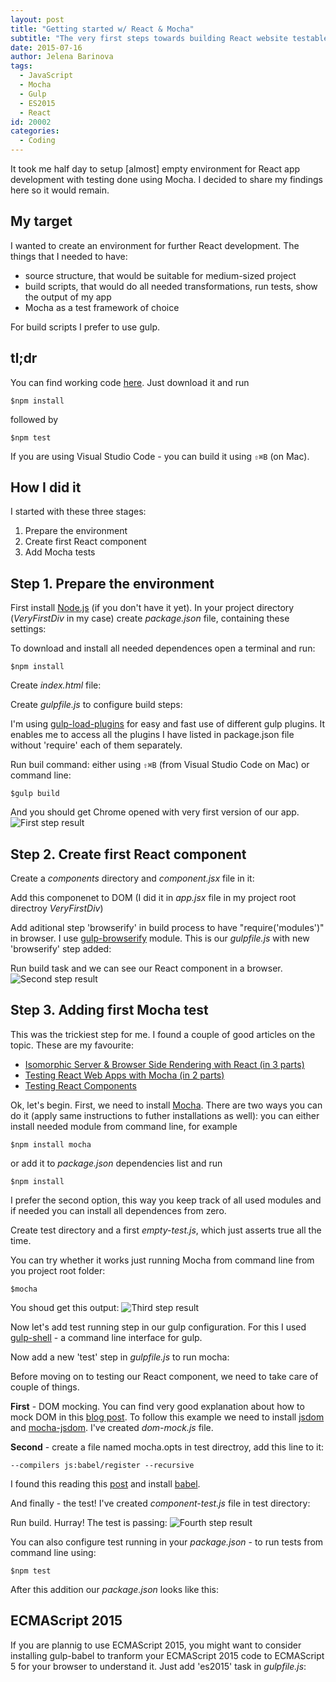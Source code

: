 ```yaml
---
layout: post
title: "Getting started w/ React & Mocha"
subtitle: "The very first steps towards building React website testable w/ Mocha"
date: 2015-07-16
author: Jelena Barinova
tags:
  - JavaScript
  - Mocha
  - Gulp
  - ES2015
  - React
id: 20002
categories:
  - Coding
---
```


It took me half day to setup [almost] empty environment for React app development with testing done using Mocha. 
I decided to share my findings here so it would remain. 

## My target
I wanted to create an environment for further React development. The things that I needed to have:

* source structure, that would be suitable for medium-sized project
* build scripts, that would do all needed transformations, run tests, show the output of my app
* Mocha as a test framework of choice 

For build scripts I prefer to use gulp.

## tl;dr
You can find working code [here](http://github.com). Just download it and run 

~~~
$npm install
~~~

followed by 

~~~
$npm test
~~~

If you are using Visual Studio Code - you can build it using `⇧⌘B` (on Mac).  

## How I did it
I started with these three stages:

1. Prepare the environment
2. Create first React component
3. Add Mocha tests

## Step 1. Prepare the environment
First install [Node.js](https://nodejs.org/) (if you don't have it yet).
In your project directory (_VeryFirstDiv_ in my case) create _package.json_ file, containing these settings:
<script src="https://gist.github.com/JelenaBarinova/31ce415a9beac855c75e.js"></script>

To download and install all needed dependences open a terminal and run: 

~~~
$npm install
~~~

Create _index.html_ file:
<script src="https://gist.github.com/JelenaBarinova/65ee857afca288768cb6.js"></script>

Create _gulpfile.js_ to configure build steps:
<script src="https://gist.github.com/JelenaBarinova/143d0b90f977e60184fa.js"></script>
I'm using [gulp-load-plugins](https://www.npmjs.com/package/gulp-load-plugins) for easy and fast use of different gulp plugins. It enables me to access all the plugins I have listed in package.json file without 'require' each of them separately. 

Run buil command: either using `⇧⌘B` (from Visual Studio Code on Mac) or command line:

~~~
$gulp build
~~~

And you should get Chrome opened with very first version of our app.
<img src="{{ site.baseurl }}/img/post_img/vfd-1.png" alt="First step result" class="right" />
  
## Step 2. Create first React component
Create a _components_ directory and _component.jsx_ file in it:
<script src="https://gist.github.com/JelenaBarinova/8a04f9f62934b4773b5d.js"></script>

Add this componenet to DOM (I did it in _app.jsx_ file in my project root directroy _VeryFirstDiv_)
<script src="https://gist.github.com/JelenaBarinova/2d3096930e0f739ab7e5.js"></script>

Add aditional step 'browserify' in build process to have "require('modules')" in browser. I use [gulp-browserify](https://www.npmjs.com/package/gulp-browserify) module. This is our _gulpfile.js_ with new 'browserify' step added:
<script src="https://gist.github.com/JelenaBarinova/912880187a6b55b83b5d.js"></script>

Run build task and we can see our React component in a browser.
<img src="{{ site.baseurl }}/img/post_img/vfd-2.png" alt="Second step result" class="right" />

## Step 3. Adding first Mocha test
This was the trickiest step for me. I found a couple of good articles on the topic. These are my favourite:

* [Isomorphic Server & Browser Side Rendering with React (in 3 parts)](https://github.com/jesstelford/react-isomorphic-boilerplate)
* [Testing React Web Apps with Mocha (in 2 parts)](http://www.hammerlab.org/2015/02/14/testing-react-web-apps-with-mocha/)
* [Testing React Components](http://www.asbjornenge.com/wwc/testing_react_components.html)

Ok, let's begin.
First, we need to install [Mocha](http://mochajs.org/). There are two ways you can do it (apply same instructions to futher installations as well): you can either install needed module from command line, for example 

~~~
$npm install mocha
~~~

or add it to _package.json_ dependencies list and run 

~~~
$npm install
~~~

I prefer the second option, this way you keep track of all used modules and if needed you can install all dependences from zero. 

Create test directory and a first _empty-test.js_, which just asserts true all the time.
<script src="https://gist.github.com/JelenaBarinova/a5a34db9c6a9cf8ccb38.js"></script>

You can try whether it works just running Mocha from command line from you project root folder: 

~~~
$mocha
~~~

You shoud get this output:
<img src="{{ site.baseurl }}/img/post_img/vfd-3.png" alt="Third step result" class="right" />

Now let's add test running step in our gulp configuration.
For this I used [gulp-shell](https://www.npmjs.com/package/gulp-shell) - a command line interface for gulp.

Now add a new 'test' step in _gulpfile.js_ to run mocha:
<script src="https://gist.github.com/JelenaBarinova/7d65aec1091f2ded3063.js"></script>

Before moving on to testing our React component, we need to take care of couple of things.

__First__ - DOM mocking. You can find very good explanation about how to mock DOM in this [blog post](http://www.asbjornenge.com/wwc/testing_react_components.html).
To follow this example we need to install [jsdom](https://github.com/tmpvar/jsdom) and [mocha-jsdom](https://github.com/rstacruz/mocha-jsdom). 
I've created _dom-mock.js_ file.
<script src="https://gist.github.com/JelenaBarinova/fab84f93dae04ca4123a.js"></script>

__Second__ - create a file named mocha.opts in test directroy, add this line to it: 

~~~
--compilers js:babel/register --recursive
~~~ 

I found this reading this [post](https://github.com/jesstelford/react-testing-mocha-jsdom) and install [babel](https://babeljs.io/).

And finally - the test! I've created _component-test.js_ file in test directory:
<script src="https://gist.github.com/JelenaBarinova/c4fd4c4cdad19b28fe0f.js"></script>

Run build. Hurray! The test is passing:
<img src="{{ site.baseurl }}/img/post_img/vfd-4.png" alt="Fourth step result" class="right" />
  
You can also configure test running in your _package.json_ - to run tests from command line using: 

~~~
$npm test
~~~

After this addition our _package.json_ looks like this:
<script src="https://gist.github.com/JelenaBarinova/085b9e9c727f166df806.js"></script>

## ECMAScript 2015
If you are plannig to use ECMAScript 2015, you might want to consider installing gulp-babel to tranform your ECMAScript 2015 code to ECMAScript 5 for your browser to understand it. Just add 'es2015' task in _gulpfile.js_:
<script src="https://gist.github.com/JelenaBarinova/8fd92aee1786dc774a9d.js"></script>
